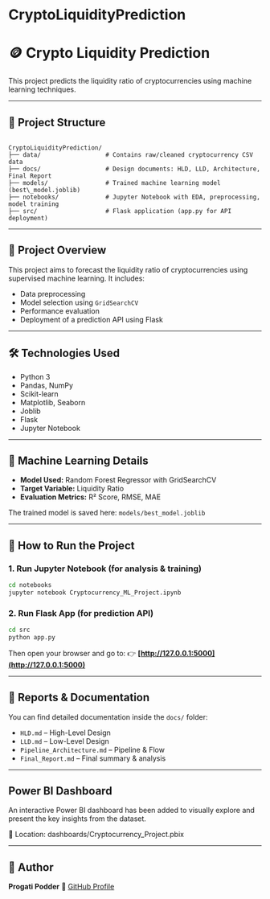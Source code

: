 # CryptoLiquidityPrediction


# 🪙 Crypto Liquidity Prediction

This project predicts the liquidity ratio of cryptocurrencies using machine learning techniques.

---

## 📁 Project Structure

```

CryptoLiquidityPrediction/
├── data/                  # Contains raw/cleaned cryptocurrency CSV data
├── docs/                  # Design documents: HLD, LLD, Architecture, Final Report
├── models/                # Trained machine learning model (best\_model.joblib)
├── notebooks/             # Jupyter Notebook with EDA, preprocessing, model training
├── src/                   # Flask application (app.py for API deployment)

````

---

## 📌 Project Overview

This project aims to forecast the liquidity ratio of cryptocurrencies using supervised machine learning. It includes:

- Data preprocessing
- Model selection using `GridSearchCV`
- Performance evaluation
- Deployment of a prediction API using Flask

---

## 🛠️ Technologies Used

- Python 3
- Pandas, NumPy
- Scikit-learn
- Matplotlib, Seaborn
- Joblib
- Flask
- Jupyter Notebook

---

## 🤖 Machine Learning Details

- **Model Used:** Random Forest Regressor with GridSearchCV  
- **Target Variable:** Liquidity Ratio  
- **Evaluation Metrics:** R² Score, RMSE, MAE  

The trained model is saved here: `models/best_model.joblib`

---

## 🚀 How to Run the Project

### 1. Run Jupyter Notebook (for analysis & training)

```bash
cd notebooks
jupyter notebook Cryptocurrency_ML_Project.ipynb
````

### 2. Run Flask App (for prediction API)

```bash
cd src
python app.py
```

Then open your browser and go to:
👉 **[http://127.0.0.1:5000](http://127.0.0.1:5000)**

---

## 📄 Reports & Documentation

You can find detailed documentation inside the `docs/` folder:

* `HLD.md` – High-Level Design
* `LLD.md` – Low-Level Design
* `Pipeline_Architecture.md` – Pipeline & Flow
* `Final_Report.md` – Final summary & analysis

---

## Power BI Dashboard

An interactive Power BI dashboard has been added to visually explore and present the key insights from the dataset.

📁 Location: dashboards/Cryptocurrency_Project.pbix

---

## 👤 Author

**Progati Podder**
🔗 [GitHub Profile](https://github.com/Progati00)
